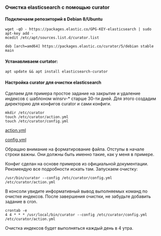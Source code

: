 ### Очистка elasticsearch с помощью curator

#### Подключаем репозиторий в Debian 8/Ubuntu

    wget -qO - https://packages.elastic.co/GPG-KEY-elasticsearch | sudo apt-key add -
    mcedit /etc/apt/sources.list.d/curator.list
    
    deb [arch=amd64] https://packages.elastic.co/curator/5/debian stable main

#### Устанавливаем curtator:

    apt update && apt install elasticsearch-curator

#### Настройка curator для очистки elasticsearch

Сделаем для примера простое задание на закрытие и удаление индексов с шаблоном winsrv-* старше 30-ти дней. Для этого создадим директорию для конфигов curator и сами конфиги.

    mkdir /etc/curator
    touch /etc/curator/action.yml
    touch /etc/curator/config.yml
[action.yml](https://github.com/chatlamin/ELK/blob/master/Server/Curator/action.yml)

[config.yml](https://github.com/chatlamin/ELK/blob/master/Server/Curator/config.yml)


Обращаю внимание на форматирование файла. Отступы в начале строки важны. Они должны быть именно такие, как у меня в примере.

Конфиг сделан на основе примеров из официальной документации. Рекомендую все подробности искать там. Запускаем очистку:

    /usr/bin/curator --config /etc/curator/config.yml /etc/curator/action.yml
В консоли увидите информативный вывод выполняемых команд по очистке индексов. После завершения очистки, не забудьте добавить задание в cron.

    crontab -e
    4 4 * * * /usr/local/bin/curator --config /etc/curator/config.yml /etc/curator/action.yml
Очистка индексов будет выполняться каждый день в 4 утра.
